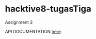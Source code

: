 # hacktive8-tugasTiga
Assignment 3

<p>API DOCUMENTATION <a href="https://github.com/devkuros/hacktive8-tugasTiga/wiki/API-Documentation">here</a>.</p>
